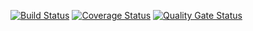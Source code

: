 [![Build Status](https://travis-ci.com/Nikas240/Testing1.svg?branch=main)](https://travis-ci.com/github/Nikas240/Testing1)
[![Coverage Status](https://coveralls.io/repos/github/Nikas240/Testing1/badge.svg)](https://coveralls.io/github/Nikas240/Testing1)
[![Quality Gate Status](https://sonarcloud.io/api/project_badges/measure?project=Nikas240_Testing1&metric=alert_status)](https://sonarcloud.io/dashboard?id=Nikas240_Testing1)
